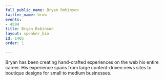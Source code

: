 ```yaml
---
full_public_name: Bryan Robinson
twitter_name: brob
events:
- 4594
title: Bryan Robinson
layout: speaker_bio
id: 1405
order: 1

---
```

Bryan has been creating hand-crafted experiences on the web his entire career. His experience spans from large content-driven news sites to boutique designs for small to medium businesses.